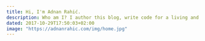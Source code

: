 ```yaml
---
title: Hi, I'm Adnan Rahić.
description: Who am I? I author this blog, write code for a living and share my knowledge with the world. Follow me on Medium @adnanrahic if you wish to read more. Or, check out my portfolio to see what I've been hacking on.
dated: 2017-10-29T17:50:03+02:00
image: "https://adnanrahic.com/img/home.jpg"
---
```

